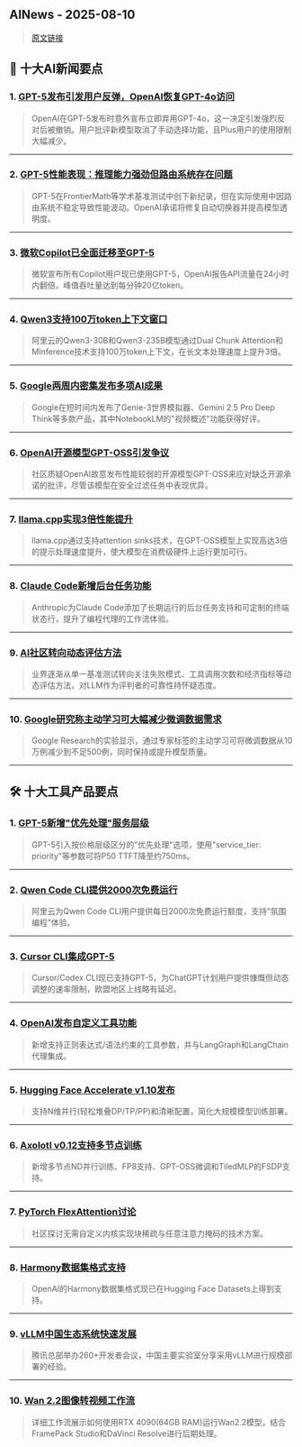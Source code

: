 ## AINews - 2025-08-10

> [原文链接](https://news.smol.ai/issues/25-08-08-not-much/)

## 📰 十大AI新闻要点

### 1. [GPT-5发布引发用户反弹，OpenAI恢复GPT-4o访问](https://news.ycombinator.com/item?id=44839842)
> OpenAI在GPT-5发布时意外宣布立即弃用GPT-4o，这一决定引发强烈反对后被撤销。用户批评新模型取消了手动选择功能，且Plus用户的使用限制大幅减少。

---

### 2. [GPT-5性能表现：推理能力强劲但路由系统存在问题](https://twitter.com/EpochAIResearch/status/1953615906535313664)
> GPT-5在FrontierMath等学术基准测试中创下新纪录，但在实际使用中因路由系统不稳定导致性能波动。OpenAI承诺将修复自动切换器并提高模型透明度。

---

### 3. [微软Copilot已全面迁移至GPT-5](https://twitter.com/mustafasuleyman/status/1953608045533204690)
> 微软宣布所有Copilot用户现已使用GPT-5，OpenAI报告API流量在24小时内翻倍，峰值吞吐量达到每分钟20亿token。

---

### 4. [Qwen3支持100万token上下文窗口](https://twitter.com/Alibaba_Qwen/status/1953760230141309354)
> 阿里云的Qwen3-30B和Qwen3-235B模型通过Dual Chunk Attention和MInference技术支持100万token上下文，在长文本处理速度上提升3倍。

---

### 5. [Google两周内密集发布多项AI成果](https://twitter.com/demishassabis/status/1953887339094143156)
> Google在短时间内发布了Genie-3世界模拟器、Gemini 2.5 Pro Deep Think等多款产品，其中NotebookLM的"视频概述"功能获得好评。

---

### 6. [OpenAI开源模型GPT-OSS引发争议](https://www.reddit.com/r/LocalLLaMA/comments/1mkcwiv/openai_open_washing/)
> 社区质疑OpenAI故意发布性能较弱的开源模型GPT-OSS来应对缺乏开源承诺的批评，尽管该模型在安全过滤任务中表现优异。

---

### 7. [llama.cpp实现3倍性能提升](https://github.com/ggml-org/llama.cpp/pull/15157)
> llama.cpp通过支持attention sinks技术，在GPT-OSS模型上实现高达3倍的提示处理速度提升，使大模型在消费级硬件上运行更加可行。

---

### 8. [Claude Code新增后台任务功能](https://twitter.com/_catwu/status/1953926541370630538)
> Anthropic为Claude Code添加了长期运行的后台任务支持和可定制的终端状态行，提升了编程代理的工作流体验。

---

### 9. [AI社区转向动态评估方法](https://twitter.com/nrehiew_/status/1953657627294224732)
> 业界逐渐从单一基准测试转向关注失败模式、工具调用次数和经济指标等动态评估方法，对LLM作为评判者的可靠性持怀疑态度。

---

### 10. [Google研究称主动学习可大幅减少微调数据需求](https://twitter.com/Dr_Singularity/status/1953573112726839663)
> Google Research的实验显示，通过专家标签的主动学习可将微调数据从10万例减少到不足500例，同时保持或提升模型质量。

---

## 🛠️ 十大工具产品要点

### 1. [GPT-5新增"优先处理"服务层级](https://twitter.com/jeffintime/status/1953857260729643136)
> GPT-5引入按价格层级区分的"优先处理"选项，使用"service_tier: priority"等参数可将P50 TTFT降至约750ms。

---

### 2. [Qwen Code CLI提供2000次免费运行](https://twitter.com/Alibaba_Qwen/status/1953835877555151134)
> 阿里云为Qwen Code CLI用户提供每日2000次免费运行额度，支持"氛围编程"体验。

---

### 3. [Cursor CLI集成GPT-5](https://twitter.com/embirico/status/1953590991870697896)
> Cursor/Codex CLI现已支持GPT-5，为ChatGPT计划用户提供慷慨但动态调整的速率限制，欧盟地区上线略有延迟。

---

### 4. [OpenAI发布自定义工具功能](https://twitter.com/sydneyrunkle/status/1953881101602038035)
> 新增支持正则表达式/语法约束的工具参数，并与LangGraph和LangChain代理集成。

---

### 5. [Hugging Face Accelerate v1.10发布](https://twitter.com/m_sirovatka/status/1953800134598569987)
> 支持N维并行(轻松堆叠DP/TP/PP)和清晰配置，简化大规模模型训练部署。

---

### 6. [Axolotl v0.12支持多节点训练](https://twitter.com/axolotl_ai/status/1953845149391630472)
> 新增多节点ND并行训练、FP8支持、GPT-OSS微调和TiledMLP的FSDP支持。

---

### 7. [PyTorch FlexAttention讨论](https://twitter.com/cHHillee/status/1953600887861211145)
> 社区探讨无需自定义内核实现块稀疏与任意注意力掩码的技术方案。

---

### 8. [Harmony数据集格式支持](https://twitter.com/_lewtun/status/1953870411050959110)
> OpenAI的Harmony数据集格式现已在Hugging Face Datasets上得到支持。

---

### 9. [vLLM中国生态系统快速发展](https://twitter.com/PyTorch/status/1953607090670342359)
> 腾讯总部举办260+开发者会议，中国主要实验室分享采用vLLM进行规模部署的经验。

---

### 10. [Wan 2.2图像转视频工作流](https://github.com/AI-PET42/WanWorkflows/blob/main/Wan2.2-I2V-Workflow-080630.json)
> 详细工作流展示如何使用RTX 4090(64GB RAM)运行Wan2.2模型，结合FramePack Studio和DaVinci Resolve进行后期处理。